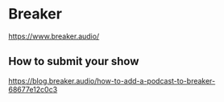 # Breaker
https://www.breaker.audio/

## How to submit your show
https://blog.breaker.audio/how-to-add-a-podcast-to-breaker-68677e12c0c3
